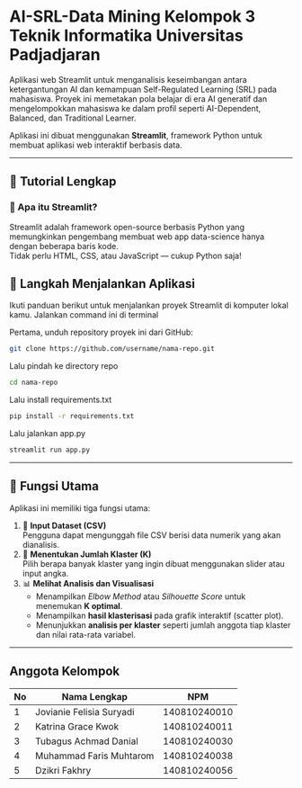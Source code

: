 # AI-SRL-Data Mining Kelompok 3 Teknik Informatika Universitas Padjadjaran 
Aplikasi web Streamlit untuk menganalisis keseimbangan antara ketergantungan AI dan kemampuan Self-Regulated Learning (SRL) pada mahasiswa. Proyek ini memetakan pola belajar di era AI generatif dan mengelompokkan mahasiswa ke dalam profil seperti AI-Dependent, Balanced, dan Traditional Learner.

Aplikasi ini dibuat menggunakan **Streamlit**, framework Python untuk membuat aplikasi web interaktif berbasis data.

---

## 📖 Tutorial Lengkap

### 🧩 Apa itu Streamlit?
Streamlit adalah framework open-source berbasis Python yang memungkinkan pengembang membuat web app data-science hanya dengan beberapa baris kode.  
Tidak perlu HTML, CSS, atau JavaScript — cukup Python saja!

## 🚀 Langkah Menjalankan Aplikasi

Ikuti panduan berikut untuk menjalankan proyek Streamlit di komputer lokal kamu.
Jalankan command ini di terminal 

Pertama, unduh repository proyek ini dari GitHub:
```bash
git clone https://github.com/username/nama-repo.git
```
Lalu pindah ke directory repo
```bash
cd nama-repo
```
Lalu install requirements.txt
```bash
pip install -r requirements.txt
```
Lalu jalankan app.py
```bash
streamlit run app.py
```
---
## 🧠 Fungsi Utama
Aplikasi ini memiliki tiga fungsi utama:
1. 📂 **Input Dataset (CSV)**  
   Pengguna dapat mengunggah file CSV berisi data numerik yang akan dianalisis.
2. 🔢 **Menentukan Jumlah Klaster (K)**  
   Pilih berapa banyak klaster yang ingin dibuat menggunakan slider atau input angka.
3. 📊 **Melihat Analisis dan Visualisasi**  
   - Menampilkan *Elbow Method* atau *Silhouette Score* untuk menemukan **K optimal**.  
   - Menampilkan **hasil klasterisasi** pada grafik interaktif (scatter plot).  
   - Menunjukkan **analisis per klaster** seperti jumlah anggota tiap klaster dan nilai rata-rata variabel.

---
## Anggota Kelompok 
| No | Nama Lengkap                  | NPM          |
|----|-------------------------------|--------------|
| 1  | Jovianie Felisia Suryadi      | 140810240010 |
| 2  | Katrina Grace Kwok            | 140810240011 |
| 3  | Tubagus Achmad Danial         | 140810240030 |
| 4  | Muhammad Faris Muhtarom       | 140810240038 |
| 5  | Dzikri Fakhry                 | 140810240056 |

